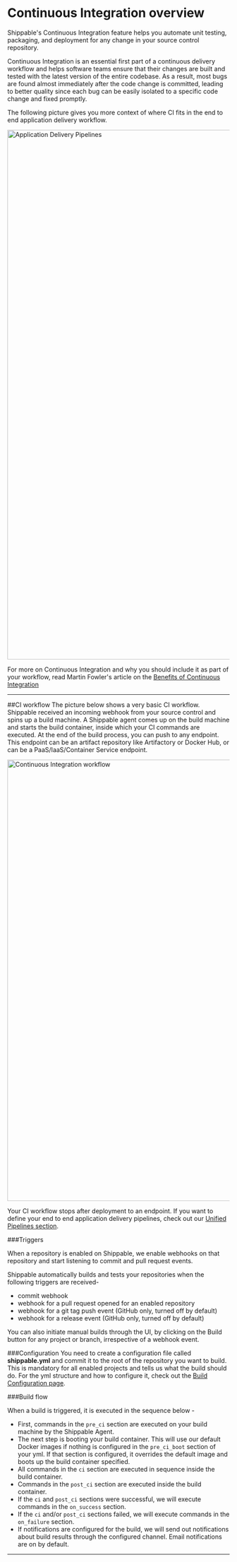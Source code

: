 # Continuous Integration overview

Shippable's Continuous Integration feature helps you automate unit testing, packaging, and deployment for any change in your source control repository.

Continuous Integration is an essential first part of a continuous delivery workflow and helps software teams ensure that their changes are built and tested with the latest version of the entire codebase. As a result, most bugs are found almost immediately after the code change is committed, leading to better quality since each bug can be easily isolated to a specific code change and fixed promptly.   

The following picture gives you more context of where CI fits in the end to end application delivery workflow. 

<img src="../images/appDeliveryPipelines.png"
alt="Application Delivery Pipelines" style="width:1200px;"/>


For more on Continuous Integration and why you should include it as part of your workflow, read Martin Fowler's article on the [Benefits of Continuous Integration](http://martinfowler.com/articles/continuousIntegration.html#BenefitsOfContinuousIntegration)

---
##CI workflow 
The picture below shows a very basic CI workflow. Shippable received an incoming webhook from your source control and spins up a build machine. A Shippable agent comes up on the build machine and starts the build container, inside which your CI commands are executed. At the end of the build process, you can push to any endpoint. This endpoint can be an artifact repository like Artifactory or Docker Hub, or can be a PaaS/IaaS/Container Service endpoint.


<img src="../images/ciWorkflow.png"
alt="Continuous Integration workflow" style="width:1000px;"/>

Your CI workflow stops after deployment to an endpoint. If you want to define your end to end application delivery pipelines, check out our [Unified Pipelines section](../pipelines/overview/).

###Triggers

When a repository is enabled on Shippable, we enable webhooks on that repository and start listening to commit and pull request events.

Shippable automatically builds and tests your repositories when the following triggers are received-

* commit webhook
* webhook for a pull request opened for an enabled repository
* webhook for a git tag push event (GitHub only, turned off by default)
* webhook for a release event (GitHub only, turned off by default)

You can also initiate manual builds through the UI, by clicking on the Build button for any project or branch, irrespective of a webhook event.

###Configuration
You need to create a configuration file called **shippable.yml** and commit it to the root of the repository you want to build. This is mandatory for all enabled projects and tells us what the build should do. For the yml structure and how to configure it, check out the [Build Configuration page](shippableyml.md).

###Build flow

When a build is triggered, it is executed in the sequence below -

* First, commands in the `pre_ci` section are executed on your build machine by the Shippable Agent.
* The next step is booting your build container. This will use our default Docker images if nothing is configured in the `pre_ci_boot` section of your yml. If that section is configured, it overrides the default image and boots up the build container specified.
* All commands in the `ci` section are executed in sequence inside the build container.
* Commands in the `post_ci` section are executed inside the build container.
* If the `ci` and `post_ci` sections were successful, we will execute commands in the `on_success` section.
* If the `ci` and/or `post_ci` sections failed, we will execute commands in the `on_failure` section.
* If notifications are configured for the build, we will send out notifications about build results through the configured channel. Email notifications are on by default.

---





